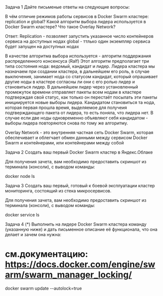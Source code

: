 Задача 1
Дайте письменые ответы на следующие вопросы:

В чём отличие режимов работы сервисов в Docker Swarm кластере: replication и global?
Какой алгоритм выбора лидера используется в Docker Swarm кластере?
Что такое Overlay Network?

Ответ: Replication - позволяет запустить указанное число контейнеров сервиса на доступных нодах
global - ттлько один экземпляр сервиса будет запущен на доступных нодах

В качестве алгоритма выбора используется - алгоритм поддержания распределенного консенсуса (Ralf) Этот алгоритм предполагает три типа состояния нода: ведомый, кандидат и лидер. Лидера кластера мы назначаем при создании кластера, в дальнейшем его роль, в случае выключения, занимает нода со статусом кандидат, который опрашивает другие ноды в кластере согласны ли они с его ролью лидер и становиться лидер. В дальнейшем лидер через установленный промежуток времени отправляет пакеты всем нодам в кластере подтверждая свой статус, как только он перестаёт посылать эти пакеты инициируется новые выборы лидера. Кандидатом становиться та нода, которая первая прошла время, выделяемое для получеия подтверждающего пакета от лидера, то есть поняла, что лидера нет. В случае если две ноды одновременно объявляют себя кандидатом - выборы лидера повторяются снова по тому же алгоритму.

Overlay Network - это внутренняя частная сеть Docker Swarm, которая обеспечивает и облегчает обмен данными между сервисом Docker Swarm и контейнерами, или контейнерами между собой


Задача 2
Создать ваш первый Docker Swarm кластер в Яндекс.Облаке

Для получения зачета, вам необходимо предоставить скриншот из терминала (консоли), с выводом команды:

docker node ls


Задача 3
Создать ваш первый, готовый к боевой эксплуатации кластер мониторинга, состоящий из стека микросервисов.

Для получения зачета, вам необходимо предоставить скриншот из терминала (консоли), с выводом команды:

docker service ls


Задача 4 (*)
Выполнить на лидере Docker Swarm кластера команду (указанную ниже) и дать письменное описание её функционала, что она делает и зачем она нужна:

# см.документацию: https://docs.docker.com/engine/swarm/swarm_manager_locking/
docker swarm update --autolock=true
